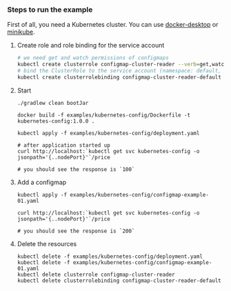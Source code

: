 ### Steps to run the example

First of all, you need a Kubernetes cluster. You can
use [docker-desktop](https://www.docker.com/products/docker-desktop/)
or [minikube](https://kubernetes.io/zh-cn/docs/tutorials/hello-minikube/).

1. Create role and role binding for the service account
    ```bash
    # we need get and watch permissions of configmaps
    kubectl create clusterrole configmap-cluster-reader --verb=get,watch --resource=configmaps
    # bind the ClusterRole to the service account (namespace: default, name: default)
    kubectl create clusterrolebinding configmap-cluster-reader-default --clusterrole configmap-cluster-reader --serviceaccount default:default
    ```

2. Start
    ```shell
    ./gradlew clean bootJar
    
    docker build -f examples/kubernetes-config/Dockerfile -t kubernetes-config:1.0.0 .
    
    kubectl apply -f examples/kubernetes-config/deployment.yaml
    ```
   ```shell
   # after application started up
   curl http://localhost:`kubectl get svc kubernetes-config -o jsonpath='{..nodePort}'`/price
   
   # you should see the response is `100`
   ```

3. Add a configmap
    ```shell
    kubectl apply -f examples/kubernetes-config/configmap-example-01.yaml
   
    curl http://localhost:`kubectl get svc kubernetes-config -o jsonpath='{..nodePort}'`/price
   
    # you should see the response is `200`
    ```

4. Delete the resources
    ```shell
    kubectl delete -f examples/kubernetes-config/deployment.yaml
    kubectl delete -f examples/kubernetes-config/configmap-example-01.yaml
    kubectl delete clusterrole configmap-cluster-reader
    kubectl delete clusterrolebinding configmap-cluster-reader-default
    ```

